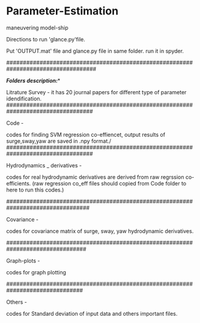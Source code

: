 # Parameter-Estimation
maneuvering model-ship

Directions to run 'glance.py'file. 

Put 'OUTPUT.mat' file and glance.py file in same folder. run it in spyder.

###################################################################################

*************Folders description:**************

Litrature Survey - it has 20 journal papers for different type of parameter idendification.
##################################################################################

Code -                  

codes for finding SVM regression co-effiencet, output results of surge,sway,yaw are saved in .npy format./ 
##################################################################################

Hydrodynamics _ derivatives -    

codes for real hydrodynamic derivatives are derived from raw regrssion co-efficients.
(raw regression co_eff files should copied from Code folder to here to run this codes.)

#################################################################################

Covariance - 

codes for covariance matrix of surge, sway, yaw  hydrodynamic derivatives.

################################################################################

Graph-plots - 

codes for graph plotting

###############################################################################

Others - 

codes for Standard deviation of input data and others important files. 

